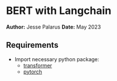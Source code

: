 # BERT with Langchain
**Author:** Jesse Palarus
**Date:** May 2023

## Requirements
* Import necessary python package:
    * [transformer](https://pypi.org/project/transformers/)
    * [pytorch](https://pypi.org/project/torch/)



